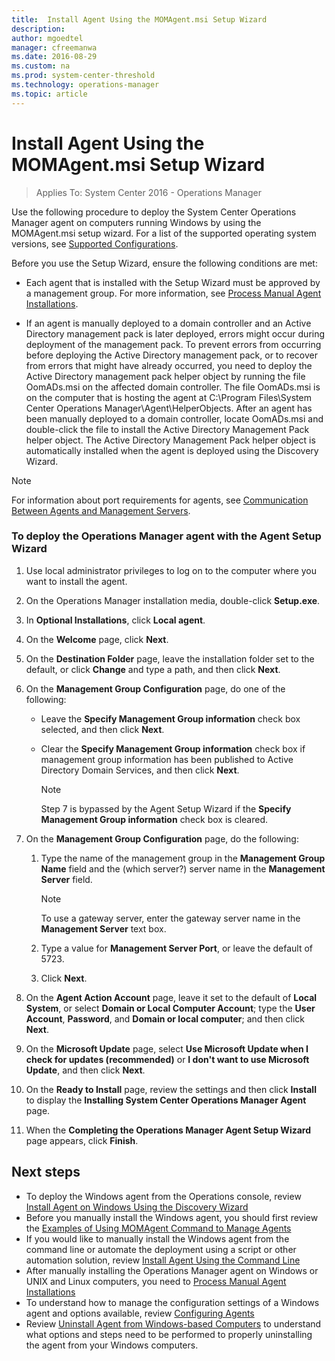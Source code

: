```yaml
---
title:  Install Agent Using the MOMAgent.msi Setup Wizard
description:  
author: mgoedtel
manager: cfreemanwa
ms.date: 2016-08-29
ms.custom: na
ms.prod: system-center-threshold
ms.technology: operations-manager
ms.topic: article
---
```


# Install Agent Using the MOMAgent.msi Setup Wizard

>Applies To: System Center 2016 - Operations Manager

Use the following procedure to deploy the System Center Operations Manager agent on computers running Windows by using the MOMAgent.msi setup wizard. For a list of the supported operating system versions, see [Supported Configurations](../plan/system-requirements.md).

Before you use the Setup Wizard, ensure the following conditions are met:

-   Each agent that is installed with the Setup Wizard must be approved by a management group. For more information, see [Process Manual Agent Installations](Process-Manual-Agent-Installations.md).

-   If an agent is manually deployed to a domain controller and an Active Directory management pack is later deployed, errors might occur during deployment of the management pack. To prevent errors from occurring before deploying the Active Directory management pack, or to recover from errors that might have already occurred, you need to deploy the Active Directory management pack helper object by running the file OomADs.msi on the affected domain controller. The file OomADs.msi is on the computer that is hosting the agent at C:\Program Files\System Center Operations Manager\Agent\HelperObjects. After an agent has been manually deployed to a domain controller, locate OomADs.msi and double-click the file to install the Active Directory Management Pack helper object. The Active Directory Management Pack helper object is automatically installed when the agent is deployed using the Discovery Wizard.

> [!NOTE]
> For information about port requirements for agents, see [Communication Between Agents and Management Servers](../plan/planning-agents.md#communication-between-agents-and-management-servers).

### To deploy the Operations Manager agent with the Agent Setup Wizard

1.  Use local administrator privileges to log on to the computer where you want to install the agent.

2.  On the Operations Manager installation media, double-click **Setup.exe**.

3.  In **Optional Installations**, click **Local agent**.

4.  On the **Welcome** page, click **Next**.

5.  On the **Destination Folder** page, leave the installation folder set to the default, or click **Change** and type a path, and then click **Next**.

6.  On the **Management Group Configuration** page, do one of the following:

    -   Leave the **Specify Management Group information** check box selected, and then click **Next**.

    -   Clear the **Specify Management Group information** check box if management group information has been published to Active Directory Domain Services, and then click **Next**.

        > [!NOTE]
        > Step 7 is bypassed by the Agent Setup Wizard if the **Specify Management Group information** check box is cleared.

7.  On the **Management Group Configuration** page, do the following:

    1.  Type the name of the management group in the **Management Group Name** field and the (which server?) server name in the **Management Server** field.

        > [!NOTE]
        > To use a gateway server, enter the gateway server name in the **Management Server** text box.

    2.  Type a value for **Management Server Port**, or leave the default of 5723.

    3.  Click **Next**.

8.  On the **Agent Action Account** page, leave it set to the default of **Local System**, or select **Domain or Local Computer Account**; type the **User Account**, **Password**, and **Domain or local computer**; and then click **Next**.

9. On the **Microsoft Update** page, select **Use Microsoft Update when I check for updates (recommended)** or **I don't want to use Microsoft Update**, and then click **Next**.

10. On the **Ready to Install** page, review the settings and then click **Install** to display the **Installing System Center Operations Manager Agent** page.

11. When the **Completing the Operations Manager Agent Setup Wizard** page appears, click **Finish**.

## Next steps

- To deploy the Windows agent from the Operations console, review [Install Agent on Windows Using the Discovery Wizard](Install-Agent-on-Windows-Using-the-Discovery-Wizard.md)
- Before you manually install the Windows agent, you should first review the [Examples of Using MOMAgent Command to Manage Agents](Examples-of-Using-MOMAgent-Command-to-Manage-Agents.md)
- If you would like to manually install the Windows agent from the command line or automate the deployment using a script or other automation solution, review [Install Agent Using the Command Line](Install-Agent-Using-the-Command-Line.md)
- After manually installing the Operations Manager agent on Windows or UNIX and Linux computers, you need to [Process Manual Agent Installations](Process-Manual-Agent-Installations.md)
- To understand how to manage the configuration settings of a Windows agent and options available, review [Configuring Agents](Configuring-Agents.md)
- Review [Uninstall Agent from Windows-based Computers](Uninstall-Agent-from-Windows-based-Computers.md) to understand what options and steps need to be performed to properly uninstalling the agent from your Windows computers.  



